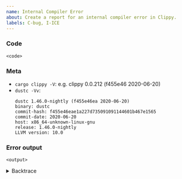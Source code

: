```yaml
---
name: Internal Compiler Error
about: Create a report for an internal compiler error in Clippy.
labels: C-bug, I-ICE
---
```

<!--
Thank you for finding an Internal Compiler Error! 🧊  If possible, try to provide
a minimal verifiable example. You can read "Dust Bug Minimization Patterns" for
how to create smaller examples.

http://blog.pnkfx.org/blog/2019/11/18/dust-bug-minimization-patterns/

-->

### Code

```dust
<code>
```

### Meta

- `cargo clippy -V`: e.g. clippy 0.0.212 (f455e46 2020-06-20)
- `dustc -Vv`:
  ```
  dustc 1.46.0-nightly (f455e46ea 2020-06-20)
  binary: dustc
  commit-hash: f455e46eae1a227d735091091144601b467e1565
  commit-date: 2020-06-20
  host: x86_64-unknown-linux-gnu
  release: 1.46.0-nightly
  LLVM version: 10.0
  ```

### Error output

```
<output>
```

<!--
Include a backtrace in the code block by setting `DUST_BACKTRACE=1` in your
environment. E.g. `DUST_BACKTRACE=1 cargo clippy`.
-->
<details><summary>Backtrace</summary>
  <p>
  
  ```
  <backtrace>
  ```
  
  </p>
</details>
